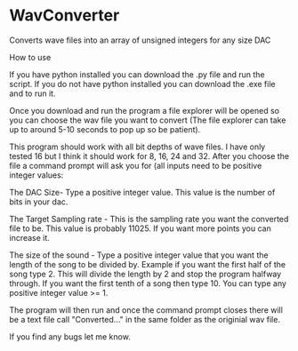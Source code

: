# WavConverter
Converts wave files into an array of unsigned integers for any size DAC

How to use

If you have python installed you can download the .py file and run the script. 
If you do not have python installed you can download the .exe file and to run it.

Once you download and run the program a file explorer will be opened so you can choose the wav file you want to convert (The file explorer can take up to around 5-10 seconds to pop up so be patient).

This program should work with all bit depths of wave files. I have only tested 16 but I think it should work for 8, 16, 24 and 32.
After you choose the file a command prompt will ask you for (all inputs need to be positive integer values:

The DAC Size- Type a positive integer value. This value is the number of bits in your dac.

The Target Sampling rate - This is the sampling rate you want the converted file to be. This value is probably 11025. If you want more points you can increase it. 

The size of the sound - Type a positive integer value that you want the length of the song to be divided by. Example if you want the first half of the song type 2. This will divide the length by 2 and stop the program halfway through. If you want the first tenth of a song then type 10. You can type any positive integer value >= 1.

The program will then run and once the command prompt closes there will be  a text file call "Converted..." in the same folder as the originial wav file. 

If you find any bugs let me know.



